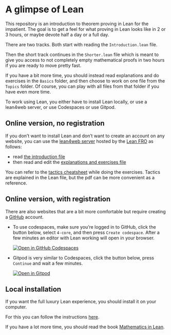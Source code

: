 # A glimpse of Lean

This repository is an introduction to theorem proving in Lean for the impatient.
The goal is to get a feel for what proving in Lean looks like in 2 or 3 hours,
or maybe devote half a day or a full day.

There are two tracks. Both start with reading the `Introduction.lean` file.

Then the short track continues in the `Shorter.lean` file which is meant to give
you access to not completely empty mathematical proofs in two hours if you are
ready to move pretty fast.

If you have a bit more time, you should instead read explanations and do
exercises in the `Basics` folder, and then choose to work on one file from the
`Topics` folder. Of course, you can play with all files from that folder if you
have even more time.

To work using Lean, you either have to install Lean locally, or use a lean4web
server, or use Codespaces or use Gitpod.

## Online version, no registration

If you don’t want to install Lean and don’t want to create an account on any
website, you can use the [lean4web server](https://live.lean-lang.org/) hosted by the [Lean FRO](https://lean-fro.org/) as follows:

* read [the introduction file](https://live.lean-lang.org/#project=GlimpseOfLean&url=https%3A%2F%2Fraw.githubusercontent.com%2FPatrickMassot%2FGlimpseOfLean%2Frefs%2Fheads%2Fmaster%2FGlimpseOfLean%2FIntroduction.lean)
* then read and edit the [explanations and exercises file](https://live.lean-lang.org/#project=GlimpseOfLean&url=https%3A%2F%2Fraw.githubusercontent.com%2FPatrickMassot%2FGlimpseOfLean%2Frefs%2Fheads%2Fmaster%2FGlimpseOfLean%2FExercises%2FShorter.lean)

You can refer to the [tactics cheatsheet](tactics.pdf) while doing the
exercises. Tactics are explained in the Lean file, but the pdf can be more
convenient as a reference.

## Online version, with registration

There are also websites that are a bit more comfortable but require
creating a [GitHub](www.github.com) account.

* To use codespaces, make sure you’re logged in to GitHub, click the button below, select `4-core`, and then press `Create codespace`. After a few minutes an editor with Lean working will open in your browser.

    [![Open in GitHub Codespaces](https://github.com/codespaces/badge.svg)](https://codespaces.new/PatrickMassot/GlimpseOfLean)

* Gitpod is very similar to Codespaces, click the button below, press `Continue` and wait a few minutes.

    [![Open in Gitpod](https://gitpod.io/button/open-in-gitpod.svg)](https://gitpod.io/#https://github.com/PatrickMassot/GlimpseOfLean)

## Local installation

If you want the full luxury Lean experience, you should install it on your
computer.

For this you can follow the instructions [here](https://leanprover-community.github.io/get_started.html).

If you have a lot more time, you should read the book [Mathematics in Lean](https://leanprover-community.github.io/mathematics_in_lean/).
